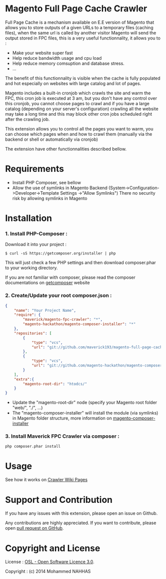 Magento Full Page Cache Crawler
===============================

Full Page Cache is a mechanism available on E.E version of Magento that allows you to store outputs of a given URLs to a temporary files (caching files), when the same url is called by another visitor Magento will send the output stored in FPC files, this is a very useful functionnality, it allows you to :
- Make your website super fast
- Help reduce bandwidth usage and cpu load
- Help reduce memory comsuption and database stress.
- ...

The benefit of this functionnality is visible when the cache is fully populated and hot especially on websites with large catalog and lot of pages.

Magento includes a built-in cronjob which crawls the site and warm the FPC, this cron job is executed at 3 am, but you don't have any control over this cronjob, you cannot choose pages to crawl and if you have a large catalog (depending on your server's configuration) crawling all the website may take a long time and this may block other cron jobs scheduled right after the crawling job.

This extension allows you to control all the pages you want to warm, you can choose which pages when and how to crawl them (manually via the backend or shell or automatically via cronjob)

The extension have other functionnalities described bellow.

Requirements
============

- Install PHP Composer, see bellow
- Allow the use of symlinks in Magento Backend (System->Configuration->Developer->Template Settings ->"Allow Symlinks")
  There no security risk by allowing symlinks in Magento

Installation
============
### 1. Install PHP-Composer :
Download it into your project :
```
$ curl -sS https://getcomposer.org/installer | php
```
This will just check a few PHP settings and then download composer.phar to your working directory.

If you are not familiar with composer, please read the composer documentations on [getcomposer](http://getcomposer.org) website

### 2. Create/Update your root composer.json :
```json
{
    "name": "Your Project Name",
    "require": {
        "maverick/magento-fpc-crawler": "*",
        "magento-hackathon/magento-composer-installer": "*"
    },
    "repositories": [
        {
            "type": "vcs",
            "url": "git://github.com/maverick193/magento-full-page-cache-crawler.git"
        },
        {
            "type": "vcs",
            "url": "git://github.com/magento-hackathon/magento-composer-installer.git"
        }
    ],
    "extra":{
        "magento-root-dir": "htodcs/"
    }
}
```
- Update the "magento-root-dir" node (specify your Magento root folder "web/", "./", ...)
- The "magento-composer-installer" will install the module (via symlinks) in Magento folder structure, more information on [magento-composer-installer](https://github.com/magento-hackathon/magento-composer-installer)

### 3. Install Maverick FPC Crawler via composer :
```
php composer.phar install
```
Usage
=====

See how it works on [Crawler Wiki Pages](https://github.com/maverick193/magento-full-page-cache-crawler/wiki)

Support and Contribution
========================
If you have any issues with this extension, please open an issue on Github.

Any contributions are highly appreciated. If you want to contribute, please open [pull request on GitHub](https://help.github.com/articles/using-pull-requests).

Copyright and License
=====================
License   : [OSL - Open Software Licence 3.0](http://opensource.org/licenses/osl-3.0.php).

Copyright : (c) 2014 Mohammed NAHHAS
